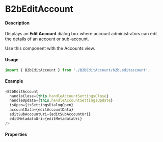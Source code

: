 # B2bEditAccount

#### Description

Displays an **Edit Account** dialog box where account administrators can edit the details of an account or sub-account.

Use this component with the Accounts view.

#### Usage

```js
import { B2bEditAccount } from './B2bEditAccount/b2b.editaccount';
```

#### Example

```js
<B2bEditAccount
  handleClose={this.handleAccountSettingsClose}
  handleUpdate={this.handleAccountSettingsUpdate}
  isOpen={isSettingsDialogOpen}
  accountData={editAccountData}
  editSubAccountUri={editSubAccountUri}
  editMetadataUri={editMetadataUri}
/>
```

#### Properties

<!-- PROPS -->
